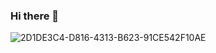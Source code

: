 ### Hi there 👋

![2D1DE3C4-D816-4313-B623-91CE542F10AE](https://user-images.githubusercontent.com/101245677/157395132-8670696d-c03f-4ad3-9950-50b8dc760ff4.jpeg)


<!--
**Snigdho-Vau/Snigdho-Vau** is a ✨ _special_ ✨ repository because its `README.md` (this file) appears on your GitHub profile.

Here are some ideas to get you started:

- 🔭 I’m currently working on ...
- 🌱 I’m currently learning ...
- 👯 I’m looking to collaborate on ...
- 🤔 I’m looking for help with ...
- 💬 Ask me about ...
- 📫 How to reach me: ...
- 😄 Pronouns: ...
- ⚡ Fun fact: ...
-->


